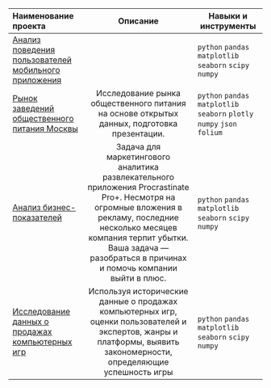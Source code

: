 | Наименование проекта | Описание | Навыки и инструменты |
|:---------------------|:--------:|------|
| [Анализ поведения пользователей мобильного приложения][1] |  | `python` `pandas` `matplotlib` `seaborn` `scipy` `numpy` |
| [Рынок заведений общественного питания Москвы][2] | Исследование рынка общественного питания на основе открытых данных, подготовка презентации. | `python` `pandas` `matplotlib` `seaborn` `plotly` `numpy` `json` `folium`|
| [Анализ бизнес-показателей][3] | Задача для маркетингового аналитика развлекательного приложения Procrastinate Pro+. Несмотря на огромные вложения в рекламу, последние несколько месяцев компания терпит убытки. Ваша задача — разобраться в причинах и помочь компании выйти в плюс. | `python` `pandas` `matplotlib` `seaborn` `scipy` `numpy` |
| [Исследование данных о продажах компьютерных игр][4] | Используя исторические данные о продажах компьютерных игр, оценки пользователей и экспертов, жанры и платформы, выявить закономерности, определяющие успешность игры  | `python` `pandas` `matplotlib` `seaborn` `scipy` `numpy` |


[1]: /MobileApp_UserBehavior/README.md  
[2]: /MoscowCateringEstablishments/README.md  
[3]: /BusinessMetricsAnalysis/README.md
[4]: /VideogameSales/README.md  
